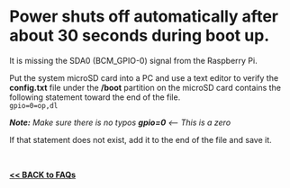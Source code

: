 # Power shuts off automatically after about 30 seconds during boot up.

It is missing the SDA0 (BCM_GPIO-0) signal from the Raspberry Pi.  

Put the system microSD card into a PC and use a text editor to verify the **config.txt** file under the **/boot** partition on the microSD card contains the following statement toward the end of the file.  
`gpio=0=op,dl`  

***Note:** Make sure there is no typos **gpio=0** <-- This is a zero*  

If that statement does not exist, add it to the end of the file and save it.  

<br>

[**<< BACK to FAQs**](https://github.com/Pearl-852/CrowPi2/blob/main/faq/TOC-FAQ.md#frequently-asked-questions)

